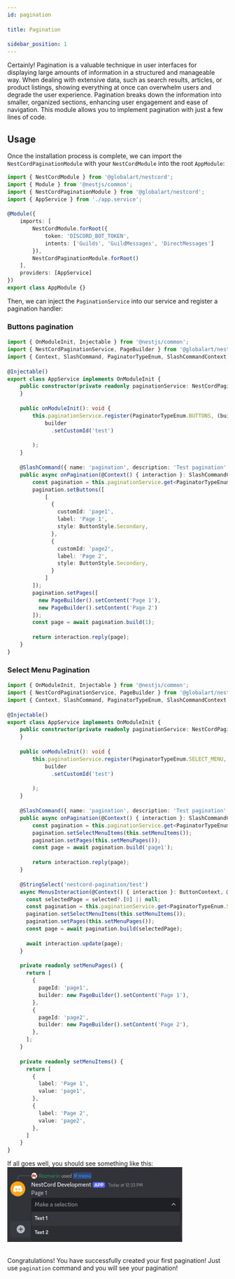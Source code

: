 ```yaml
---
id: pagination

title: Pagination

sidebar_position: 1
---
```


Certainly! Pagination is a valuable technique in user interfaces for displaying large amounts of information in a structured and manageable way. When dealing with extensive data, such as search results, articles, or product listings, showing everything at once can overwhelm users and degrade the user experience. Pagination breaks down the information into smaller, organized sections, enhancing user engagement and ease of navigation. This module allows you to implement pagination with just a few lines of code.

## Usage

Once the installation process is complete, we can import the `NestCordPaginationModule` with your `NestCordModule` into the root `AppModule`:

```typescript
import { NestCordModule } from '@globalart/nestcord';
import { Module } from '@nestjs/common';
import { NestCordPaginationModule } from '@globalart/nestcord';
import { AppService } from './app.service';

@Module({
    imports: [
        NestCordModule.forRoot({
            token: 'DISCORD_BOT_TOKEN',
            intents: ['Guilds', 'GuildMessages', 'DirectMessages']
        }),
        NestCordPaginationModule.forRoot()
    ],
    providers: [AppService]
})
export class AppModule {}
```

Then, we can inject the `PaginationService` into our service and register a pagination handler:

### Buttons pagination
```typescript
import { OnModuleInit, Injectable } from '@nestjs/common';
import { NestCordPaginationService, PageBuilder } from '@globalart/nestcord/pagination';
import { Context, SlashCommand, PaginatorTypeEnum, SlashCommandContext } from '@globalart/nestcord';

@Injectable()
export class AppService implements OnModuleInit {
    public constructor(private readonly paginationService: NestCordPaginationService) {
    }

    public onModuleInit(): void {
        this.paginationService.register(PaginatorTypeEnum.BUTTONS, (builder) =>
            builder
              .setCustomId('test')
        
        );
    }

    @SlashCommand({ name: 'pagination', description: 'Test pagination' })
    public async onPagination(@Context() { interaction }: SlashCommandContext) {
        const pagination = this.paginationService.get<PaginatorTypeEnum.BUTTONS>('test');
        pagination.setButtons([
            [
              { 
                customId: 'page1',
                label: 'Page 1',
                style: ButtonStyle.Secondary,
              },
              { 
                customId: 'page2',
                label: 'Page 2',
                style: ButtonStyle.Secondary,
              }
            ]
        ]);
        pagination.setPages([
          new PageBuilder().setContent('Page 1'),
          new PageBuilder().setContent('Page 2')
        ]);
        const page = await pagination.build(1);

        return interaction.reply(page);
    }
}
```

### Select Menu Pagination

```typescript
import { OnModuleInit, Injectable } from '@nestjs/common';
import { NestCordPaginationService, PageBuilder } from '@globalart/nestcord/pagination';
import { Context, SlashCommand, PaginatorTypeEnum, SlashCommandContext } from '@globalart/nestcord';

@Injectable()
export class AppService implements OnModuleInit {
    public constructor(private readonly paginationService: NestCordPaginationService) {
    }

    public onModuleInit(): void {
        this.paginationService.register(PaginatorTypeEnum.SELECT_MENU, (builder) =>
            builder
              .setCustomId('test')
        
        );
    }

    @SlashCommand({ name: 'pagination', description: 'Test pagination' })
    public async onPagination(@Context() { interaction }: SlashCommandContext) {
        const pagination = this.paginationService.get<PaginatorTypeEnum.SELECT_MENU>('test');
        pagination.setSelectMenuItems(this.setMenuItems());
        pagination.setPages(this.setMenuPages());
        const page = await pagination.build('page1');

        return interaction.reply(page);
    }

    @StringSelect('nestcord-pagination/test')
    async MenusInteraction(@Context() { interaction }: ButtonContext, @SelectedStrings() selected: string[]) {
      const selectedPage = selected?.[0] || null;
      const pagination = this.paginationService.get<PaginatorTypeEnum.SELECT_MENU>('menus');
      pagination.setSelectMenuItems(this.setMenuItems());
      pagination.setPages(this.setMenuPages());
      const page = await pagination.build(selectedPage);

      await interaction.update(page);
    }

    private readonly setMenuPages() {
      return [
        {
          pageId: 'page1',
          builder: new PageBuilder().setContent('Page 1'),
        },
        {
          pageId: 'page2',
          builder: new PageBuilder().setContent('Page 2'),
        },
      ];
    }

    private readonly setMenuItems() {
      return [
        {
          label: 'Page 1',
          value: 'page1',
        },
        {
          label: 'Page 2',
          value: 'page2',
        },
      ]
    }
}
```

If all goes well, you should see something like this:
<img src="/img/content/pagination_select_menu_example.png" alt="Pagination Select Menu" width="400" />
<br /><br />

Congratulations! You have successfully created your first pagination!
Just use `pagination` command and you will see your pagination!
